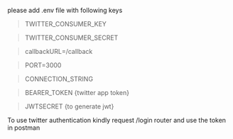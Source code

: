 please add .env file with following keys
> TWITTER_CONSUMER_KEY

> TWITTER_CONSUMER_SECRET

> callbackURL=/callback

> PORT=3000

> CONNECTION_STRING

> BEARER_TOKEN {twitter app token}

> JWTSECRET {to generate jwt}

To use twitter authentication kindly request /login router and use the token in postman